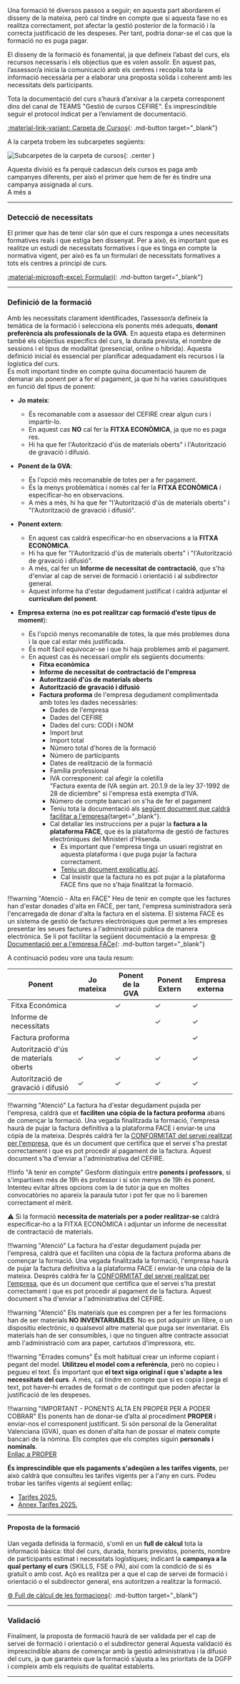 Una formació té diversos passos a seguir; en aquesta part abordarem el disseny de la mateixa, però cal tindre en compte que si aquesta fase no es realitza correctament, pot afectar la gestió posterior de la formació i la correcta justificació de les despeses. Per tant, podria donar-se el cas que la formació no es puga pagar.


El disseny de la formació és fonamental, ja que defineix l’abast del curs, els recursos necessaris i els objectius que es volen assolir. En aquest pas, l’assessor/a inicia la comunicació amb els centres i recopila tota la informació necessària per a elaborar una proposta sòlida i coherent amb les necessitats dels participants.

Tota la documentació del curs s’haurà d’arxivar a la carpeta corresponent dins del canal de TEAMS "Gestió de cursos CEFIRE". És imprescindible seguir el protocol indicat per a l’enviament de documentació.

[:material-link-variant: Carpeta de Cursos](https://gvaedu.sharepoint.com/sites/Section_46402871-C/Documentos%20compartidos/Forms/AllItems.aspx?csf=1&web=1&e=3prB4o&CID=ee6b076e%2Dea34%2D452d%2Dab99%2Dc6854dbbb1e6&FolderCTID=0x01200042CD37219C1B3140B8EF4E357167D68D&id=%2Fsites%2FSection%5F46402871%2DC%2FDocumentos%20compartidos%2FCEFIRE%20FP%2025%2D26%2FCARPETAS%20DOC%20CURSOS){: .md-button target="_blank"}

A la carpeta trobem les subcarpetes següents:

![Subcarpetes de la carpeta de cursos](../images/1.png){: .center }

Aquesta divisió es fa perquè cadascun dels cursos es paga amb campanyes diferents, per això el primer que hem de fer és tindre una campanya assignada al curs.  
A més a 

---  

### **Detecció de necessitats**
El primer que has de tenir clar són que el curs responga a unes necessitats formatives reals i que estiga ben dissenyat. Per a això, és important que es realitze un estudi de necessitats formatives i que es tinga en compte la normativa vigent, per això es fa un formulari de necessitats formatives a tots els centres a principi de curs.

[:material-microsoft-excel: Formulari](https://forms.office.com/Pages/DesignPageV2.aspx?subpage=design&FormId=FBHdc33vx0CGaVadMufim-53VF1PiF9KodJQVufWGMhUMFJBM1pDUVFVSzlSWjQzQVgwNklSRVhRTi4u&Token=f94fda4e70dc414688cd21092d85ed7f){: .md-button target="_blank"}  

 ---

### **Definició de la formació**
Amb les necessitats clarament identificades, l’assessor/a defineix la temàtica de la formació i selecciona els ponents més adequats, **donant preferència als professionals de la GVA**. En aquesta etapa es determinen també els objectius específics del curs, la durada prevista, el nombre de sessions i el tipus de modalitat (presencial, online o híbrida). Aquesta definició inicial és essencial per planificar adequadament els recursos i la logística del curs.    
És molt important tindre en compte quina documentació haurem de demanar als ponent per a fer el pagament, ja que hi ha varies casuístiques en funció del tipus de ponent:

* **Jo mateix**: 
    - És recomanable com a assessor del CEFIRE crear algun curs i impartir-lo.
    - En aquest cas **NO** cal fer la **FITXA ECONÒMICA**, ja que no es paga res.
    - Hi ha que fer l'Autorització d'ús de materials oberts" i l'Autorització de gravació i difusió.

* **Ponent de la GVA**: 
    - És l'opció més recomanable de totes per a fer pagament.
    - És la menys problemàtica i només cal fer la **FITXA ECONÒMICA** i especificar-ho en observacions.
    - A més a més, hi ha que fer "l'Autorització d'ús de materials oberts" i "l'Autorització de gravació i difusió".

* **Ponent extern**: 
    - En aquest cas caldrà especificar-ho en observacions a la **FITXA ECONÒMICA**.
    - Hi ha que fer "l'Autorització d'ús de materials oberts" i "l'Autorització de gravació i difusió".
    - A més, cal fer un **Informe de necessitat de contractació**, que s'ha d'enviar al cap de servei de formació i orientació i al subdirector general.
    - Aquest informe ha d'estar degudament justificat i caldrà adjuntar el **currículum del ponent**.

* **Empresa externa** (**no es pot realitzar cap formació d’este tipus de moment**): 
    - És l'opció menys recomanable de totes, la que més problemes dona i la que cal estar més justificada.
    - És molt fàcil equivocar-se i que hi haja problemes amb el pagament.
    - En aquest cas és necessari omplir els següents documents:
        - **Fitxa econòmica**
        - **Informe de necessitat de contractació de l'empresa**
        - **Autorització d'ús de materials oberts**
        - **Autorització de gravació i difusió**
        - **Factura proforma** de l'empresa degudament complimentada amb totes les dades necessàries:
            * Dades de l'empresa
            * Dades del CEFIRE
            * Dades del curs: CODI i NOM
            * Import brut
            * Import total
            * Número total d'hores de la formació
            * Número de participants
            * Dates de realització de la formació
            * Família professional
            * IVA corresponent: cal afegir la coletilla  
              "Factura exenta de IVA según art. 20.1.9 de la ley 37-1992 de 28 de diciembre" si l'empresa està exempta d'IVA.
            * Número de compte bancari on s'ha de fer el pagament
            * Teniu tota la documentació als [següent document que caldrà facilitar a l'empresa](https://gvaedu.sharepoint.com/:b:/r/sites/Section_46402871-C/Documentos%20compartidos/CEFIRE%20FP%2025-26/DOCUMENTACI%C3%93N%20PARA%20EDICIONES/GESTI%C3%93N%20ECON%C3%93MICA/MI%20CURSO%20TIENE%20FACTURAS/INSTRUCCIONES%20FACTURACION%20FACE_2025_sdgfp.pdf?csf=1&web=1&e=QTUKOq){target="_blank"}.
            * Cal detallar les instruccions per a pujar la **factura a la plataforma FACE**, que és la plataforma de gestió de factures electròniques del Ministeri d'Hisenda.
                - És important que l'empresa tinga un usuari registrat en aquesta plataforma i que puga pujar la factura correctament.
                - [Teniu un document explicatiu ací](https://gvaedu.sharepoint.com/:b:/r/sites/Section_46402871-C/Documentos%20compartidos/CEFIRE%20FP%2025-26/DOCUMENTACI%C3%93N%20PARA%20EDICIONES/GESTI%C3%93N%20ECON%C3%93MICA/MI%20CURSO%20TIENE%20FACTURAS/Manual_detallado_FACe-Manual-Proveedores.pdf?csf=1&web=1&e=nVz8xA).
                - Cal insistir que la factura no es pot pujar a la plataforma FACE fins que no s'haja finalitzat la formació.

!!!warning "Atenció - Alta en FACE"
    Heu de tenir en compte que les factures han d'estar donades d'alta en FACE, per tant, l'empresa suministradora serà l'encarregada de donar d'alta la factura en el sistema. El sistema FACE és un sistema de gestió de factures electròniques que permet a les empreses presentar les seues factures a l'administració pública de manera electrònica. Se li pot facilitar la següent documentació a la empresa: [:gear: Documentació per a l'empresa FACe](https://gvaedu.sharepoint.com/:b:/r/sites/Section_46402871-C/Documentos%20compartidos/COORDINACI%C3%93N%20DGFP%20CEFIRE%20FP/DOCUMENTACI%C3%93N%20PARA%20EDICIONES/INSTRUCCIONES%20FACTURACION%20FACE_2025_sdgfp.pdf?csf=1&web=1&e=6KFgmO){: .md-button target="_blank"} 

A continuació podeu vore una taula resum:

<div class="table-container">
  <table>
    <thead>
      <tr>
        <th>Ponent</th>
        <th>Jo mateixa</th>
        <th>Ponent de la GVA</th>
        <th>Ponent Extern</th>
        <th>Empresa externa</th>
      </tr>
    </thead>
    <tbody>
      <tr>
        <td>Fitxa Económica</td>
        <td></td>
        <td>✓</td>
        <td>✓</td>
        <td>✓</td>
      </tr>
      <tr>
        <td>Informe de necessitats</td>
        <td></td>
        <td></td>
        <td>✓</td>
        <td>✓</td>
      </tr>
      <tr>
        <td>Factura proforma</td>
        <td></td>
        <td></td>
        <td></td>
        <td>✓</td>
      </tr>
      <tr>
        <td>Autorització d'ús de materials oberts</td>
        <td>✓</td>
        <td>✓</td>
        <td>✓</td>
        <td>✓</td>
      </tr>
      <tr>
        <td>Autorització de gravació i difusió</td>
        <td>✓</td>
        <td>✓</td>
        <td>✓</td>
        <td>✓</td>
      </tr>
    </tbody>
  </table>
</div>


!!!warning "Atenció"
    La factura ha d'estar degudament pujada per l'empresa, caldrà que et **faciliten una còpia de la factura proforma** abans de començar la formació. Una vegada finalitzada la formació, l'empresa haurà de pujar la factura definitiva a la plataforma FACE i enviar-te una còpia de la mateixa. Després caldrà fer la [CONFORMITAT del servei realitzat per l'empresa](https://gvaedu.sharepoint.com/:w:/r/sites/Section_46402871-C/Documentos%20compartidos/CEFIRE%20FP%2025-26/DOCUMENTACI%C3%93N%20PARA%20EDICIONES/GESTI%C3%93N%20ECON%C3%93MICA/MI%20CURSO%20TIENE%20FACTURAS/24FPXXCFXX_CONFORMIDAD_NOMBREEMPRESA.docx?d=w4fdda2776f394e959a03b6e87042e5e0&csf=1&web=1&e=2QVNeS), que és un document que certifica que el servei s'ha prestat correctament i que es pot procedir al pagament de la factura. Aquest document s'ha d'enviar a l'administrativa del CEFIRE.


!!!info "A tenir en compte"
    Gesform distinguix entre **ponents i professors**, si s'impartixen més de 19h és professor i si són menys de 19h és ponent. Intenteu evitar altres opcions com la de tutor ja que en moltes convocatòries no apareix la paraula tutor i pot fer que no li baremen correctament el mèrit.


⚠️ Si la formació **necessita de materials per a poder realitzar-se** caldrà especificar-ho a la FITXA ECONÒMICA i adjuntar un informe de necessitat de contractació de materials.



!!!warning "Atenció"
    La factura ha d'estar degudament pujada per l'empresa, caldrà que et faciliten una còpia de la factura proforma abans de començar la formació. Una vegada finalitzada la formació, l'empresa haurà de pujar la factura definitiva a la plataforma FACE i enviar-te una còpia de la mateixa. Després caldrà fer la [CONFORMITAT del servei realitzat per l'empresa](https://gvaedu.sharepoint.com/:w:/r/sites/Section_46402871-C/Documentos%20compartidos/CEFIRE%20FP%2025-26/DOCUMENTACI%C3%93N%20PARA%20EDICIONES/GESTI%C3%93N%20ECON%C3%93MICA/MI%20CURSO%20TIENE%20FACTURAS/24FPXXCFXX_CONFORMIDAD_NOMBREEMPRESA.docx?d=w4fdda2776f394e959a03b6e87042e5e0&csf=1&web=1&e=2QVNeS), que és un document que certifica que el servei s'ha prestat correctament i que es pot procedir al pagament de la factura. Aquest document s'ha d'enviar a l'administrativa del CEFIRE.

!!!warning "Atenció"
    Els materials que es compren per a fer les formacions han de ser materials **NO INVENTARIABLES**. No es pot adquirir un llibre, o un dispositiu electrònic, o qualsevol altre material que puga ser inventariat. Els materials han de ser consumibles, i que no tinguen altre contracte associat amb l'administració com ara paper, cartutxos d'impressora, etc.

!!!warning "Errades comuns"
    És molt habitual crear un informe copiant i pegant del model. **Utilitzeu el model com a referència**, però no copieu i pegueu el text. És important que **el text siga original i que s'adapte a les necessitats del curs**. A més, cal tindre en compte que si es copia i pega el text, pot haver-hi errades de format o de contingut que poden afectar la justificació de les despeses.

!!!warning "IMPORTANT - PONENTS ALTA EN PROPER PER A PODER COBRAR"
    Els ponents han de donar-se d’alta al procediment **PROPER** i enviar-nos el corresponent justificant. Si són personal de la Generalitat Valenciana (GVA), quan es donen d'alta han de possar el mateix compte bancari de la nòmina. Els comptes que els comptes siguin **personals i nominals**.  
    [Enllaç a PROPER](https://sede.gva.es/va/inicio/procedimientos?id_proc=22648)


**És imprescindible que els pagaments s'adeqüen a les tarifes vigents**, per això caldrà que consulteu les tarifes vigents per a l'any en curs. Podeu trobar les tarifes vigents al següent enllaç:

* [Tarifes 2025.](https://gvaedu.sharepoint.com/:b:/r/sites/Section_46402871-C/Documentos%20compartidos/CEFIRE%20FP%2025-26/DOCUMENTACI%C3%93N%20PARA%20EDICIONES/GESTI%C3%93N%20ECON%C3%93MICA/TARIFAS/TARIFAS_JUNIO_%202025_firmado.pdf?csf=1&web=1&e=pEZneE)
* [Annex Tarifes 2025.](https://gvaedu.sharepoint.com/:b:/r/sites/Section_46402871-C/Documentos%20compartidos/CEFIRE%20FP%2025-26/DOCUMENTACI%C3%93N%20PARA%20EDICIONES/GESTI%C3%93N%20ECON%C3%93MICA/TARIFAS/ANEXO%20TARIFAS.pdf?csf=1&web=1&e=S5exhl)  

---  

#### **Proposta de la formació**
Uan vegada definida la formació, s'omli en un **full de càlcul** tota la informació bàsica: títol del curs, durada, horaris previstos, ponents, nombre de participants estimat i necessitats logístiques; indicant la **campanya a la qual pertany el curs** (SKILLS, FSE o PA), així com la condició de si és gratuït o amb cost. Açò es realitza per a que el cap de servei de formació i orientació o el subdirector general, ens autoritzen a realitzar la formació.

[:gear: Full de càlcul de les formacions](https://gvaes.sharepoint.com/:x:/r/sites/SGORIENTACIIQUALIFICACIPROFESSIONALIDELIVQP_TEAMS-FormaciFP/Documentos%20compartidos/A_ordenar/Planificaci%C3%B3%20Formacions/Planificaci%C3%B3_formaci%C3%B3_families.xlsx?d=w8b95a273f3a84a3e97b12d24e4652bf9&csf=1&web=1&e=xqk4JM){: .md-button target="_blank"}

---

### **Validació**
Finalment, la proposta de formació haurà de ser validada per el cap de servei de formació i orientació o el subdirector general Aquesta validació és imprescindible abans de començar amb la gestió administrativa i la difusió del curs, ja que garanteix que la formació s’ajusta a les prioritats de la DGFP i compleix amb els requisits de qualitat establerts.

---

